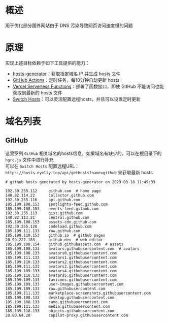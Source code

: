 
# 概述
用于优化部分国外网站由于 DNS 污染导致网页访问速度慢的问题
# 原理
实现上述目标依赖于如下工具提供的能力：
* [hosts-generator](https://github.com/eyelly-wu/hosts-generator)：获取指定域名 IP 并生成 hosts 文件
* [GitHub Actions](https://github.com/features/actions)：定时任务，每10分钟自动更新 hosts
* [Vercel Serverless Functions](https://vercel.com/docs/concepts/functions/serverless-functions)：部署了函数接口，即使 GitHub 不能访问也能获取到最新的 hosts 文件
* [Switch Hosts](https://swh.app/zh)：可以灵活配置远程hosts，并且可以设置定时更新

# 域名列表

## GitHub
这里罗列 `GitHub` 相关域名的hosts信息，如果域名有缺少的，可以在根目录下的 `hgrc.js` 文件中进行补充<br />可以在 `Switch Hosts` 配置远程URL：`https://hosts.eyelly.top/api/getHosts?name=github` 来获取最新 hosts
```text
# github hosts generated by hosts-generator on 2023-03-18 11:49:33

192.30.255.112     github.com  # home page
140.82.114.22      collector.github.com  
192.30.255.116     api.github.com  
185.199.108.153    spotlights-feed.github.com  
185.199.108.153    events-feed.github.com  
192.30.255.113     gist.github.com  
140.82.113.21      central.github.com  
185.199.108.153    assets-cdn.github.com  
192.30.255.120     codeload.github.com  
185.199.111.133    raw.github.com  
185.199.110.153    github.io  # github pages
20.99.227.183      github.dev  # web editor
185.199.108.154    github.githubassets.com  # assets
185.199.108.133    avatars.githubusercontent.com  # avatars
185.199.108.133    avatars0.githubusercontent.com  
185.199.111.133    avatars1.githubusercontent.com  
185.199.110.133    avatars2.githubusercontent.com  
185.199.111.133    avatars3.githubusercontent.com  
185.199.109.133    avatars4.githubusercontent.com  
185.199.110.133    avatars5.githubusercontent.com  
185.199.109.133    favicons.githubusercontent.com  
185.199.109.133    user-images.githubusercontent.com  
185.199.109.133    raw.githubusercontent.com  
185.199.111.133    marketplace-screenshots.githubusercontent.com  
185.199.108.133    desktop.githubusercontent.com  
185.199.108.133    camo.githubusercontent.com  
185.199.111.133    media.githubusercontent.com  
185.199.110.133    objects.githubusercontent.com  
20.80.64.28        copilot-proxy.githubusercontent.com  
```
